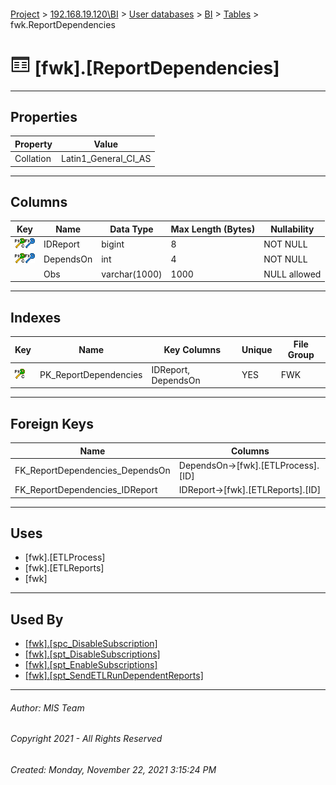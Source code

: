 #### 

[Project](../../../../index.md) > [192.168.19.120\\BI](../../../index.md) > [User databases](../../index.md) > [BI](../index.md) > [Tables](Tables.md) > fwk.ReportDependencies

# ![Tables](../../../../Images/Table32.png) [fwk].[ReportDependencies]

---

## <a name="#properties"></a>Properties

| Property | Value |
|---|---|
| Collation | Latin1_General_CI_AS |


---

## <a name="#columns"></a>Columns

| Key | Name | Data Type | Max Length (Bytes) | Nullability |
|---|---|---|---|---|
| [![Cluster Primary Key PK_ReportDependencies: IDReport\DependsOn](../../../../Images/pkcluster.png)](#indexes)[![Foreign Keys FK_ReportDependencies_IDReport: [fwk].[ETLReports].IDReport](../../../../Images/fk.png)](#foreignkeys) | IDReport | bigint | 8 | NOT NULL |
| [![Cluster Primary Key PK_ReportDependencies: IDReport\DependsOn](../../../../Images/pkcluster.png)](#indexes)[![Foreign Keys FK_ReportDependencies_DependsOn: [fwk].[ETLProcess].DependsOn](../../../../Images/fk.png)](#foreignkeys) | DependsOn | int | 4 | NOT NULL |
|  | Obs | varchar(1000) | 1000 | NULL allowed |


---

## <a name="#indexes"></a>Indexes

| Key | Name | Key Columns | Unique | File Group |
|---|---|---|---|---|
| [![Cluster Primary Key PK_ReportDependencies: IDReport\DependsOn](../../../../Images/pkcluster.png)](#indexes) | PK_ReportDependencies | IDReport, DependsOn | YES | FWK |


---

## <a name="#foreignkeys"></a>Foreign Keys

| Name | Columns |
|---|---|
| FK_ReportDependencies_DependsOn | DependsOn->[fwk].[ETLProcess].[ID] |
| FK_ReportDependencies_IDReport | IDReport->[fwk].[ETLReports].[ID] |


---

## <a name="#uses"></a>Uses

* [fwk].[ETLProcess]
* [fwk].[ETLReports]
* [fwk]


---

## <a name="#usedby"></a>Used By

* [[fwk].[spc_DisableSubscription]](../Programmability/Stored_Procedures/spc_DisableSubscription.md)
* [[fwk].[spt_DisableSubscriptions]](../Programmability/Stored_Procedures/spt_DisableSubscriptions.md)
* [[fwk].[spt_EnableSubscriptions]](../Programmability/Stored_Procedures/spt_EnableSubscriptions.md)
* [[fwk].[spt_SendETLRunDependentReports]](../Programmability/Stored_Procedures/spt_SendETLRunDependentReports.md)


---

###### Author:  MIS Team

###### Copyright 2021 - All Rights Reserved

###### Created: Monday, November 22, 2021 3:15:24 PM

